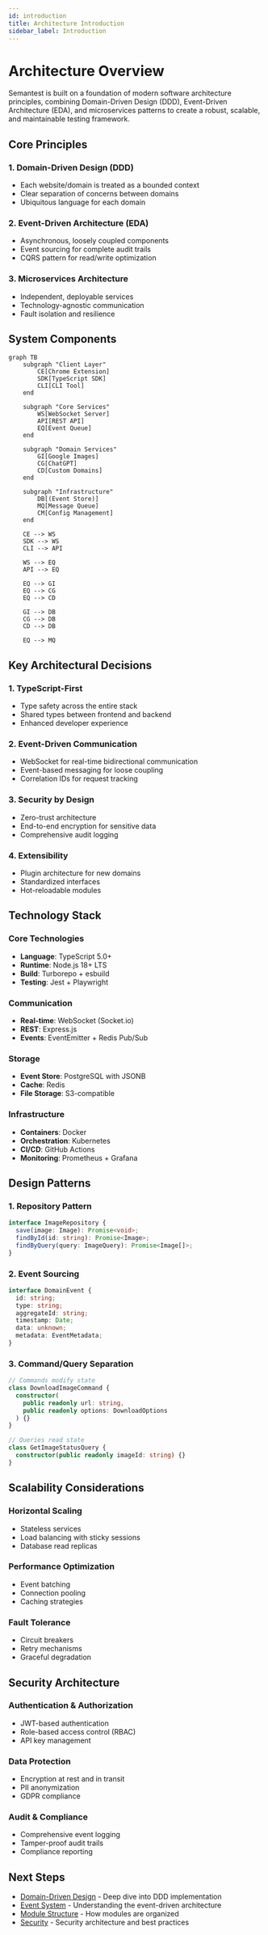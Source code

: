 ```yaml
---
id: introduction
title: Architecture Introduction
sidebar_label: Introduction
---
```


# Architecture Overview

Semantest is built on a foundation of modern software architecture principles, combining Domain-Driven Design (DDD), Event-Driven Architecture (EDA), and microservices patterns to create a robust, scalable, and maintainable testing framework.

## Core Principles

### 1. **Domain-Driven Design (DDD)**
- Each website/domain is treated as a bounded context
- Clear separation of concerns between domains
- Ubiquitous language for each domain

### 2. **Event-Driven Architecture (EDA)**
- Asynchronous, loosely coupled components
- Event sourcing for complete audit trails
- CQRS pattern for read/write optimization

### 3. **Microservices Architecture**
- Independent, deployable services
- Technology-agnostic communication
- Fault isolation and resilience

## System Components

```mermaid
graph TB
    subgraph "Client Layer"
        CE[Chrome Extension]
        SDK[TypeScript SDK]
        CLI[CLI Tool]
    end
    
    subgraph "Core Services"
        WS[WebSocket Server]
        API[REST API]
        EQ[Event Queue]
    end
    
    subgraph "Domain Services"
        GI[Google Images]
        CG[ChatGPT]
        CD[Custom Domains]
    end
    
    subgraph "Infrastructure"
        DB[(Event Store)]
        MQ[Message Queue]
        CM[Config Management]
    end
    
    CE --> WS
    SDK --> WS
    CLI --> API
    
    WS --> EQ
    API --> EQ
    
    EQ --> GI
    EQ --> CG
    EQ --> CD
    
    GI --> DB
    CG --> DB
    CD --> DB
    
    EQ --> MQ
```

## Key Architectural Decisions

### 1. TypeScript-First
- Type safety across the entire stack
- Shared types between frontend and backend
- Enhanced developer experience

### 2. Event-Driven Communication
- WebSocket for real-time bidirectional communication
- Event-based messaging for loose coupling
- Correlation IDs for request tracking

### 3. Security by Design
- Zero-trust architecture
- End-to-end encryption for sensitive data
- Comprehensive audit logging

### 4. Extensibility
- Plugin architecture for new domains
- Standardized interfaces
- Hot-reloadable modules

## Technology Stack

### Core Technologies
- **Language**: TypeScript 5.0+
- **Runtime**: Node.js 18+ LTS
- **Build**: Turborepo + esbuild
- **Testing**: Jest + Playwright

### Communication
- **Real-time**: WebSocket (Socket.io)
- **REST**: Express.js
- **Events**: EventEmitter + Redis Pub/Sub

### Storage
- **Event Store**: PostgreSQL with JSONB
- **Cache**: Redis
- **File Storage**: S3-compatible

### Infrastructure
- **Containers**: Docker
- **Orchestration**: Kubernetes
- **CI/CD**: GitHub Actions
- **Monitoring**: Prometheus + Grafana

## Design Patterns

### 1. Repository Pattern
```typescript
interface ImageRepository {
  save(image: Image): Promise<void>;
  findById(id: string): Promise<Image>;
  findByQuery(query: ImageQuery): Promise<Image[]>;
}
```

### 2. Event Sourcing
```typescript
interface DomainEvent {
  id: string;
  type: string;
  aggregateId: string;
  timestamp: Date;
  data: unknown;
  metadata: EventMetadata;
}
```

### 3. Command/Query Separation
```typescript
// Commands modify state
class DownloadImageCommand {
  constructor(
    public readonly url: string,
    public readonly options: DownloadOptions
  ) {}
}

// Queries read state
class GetImageStatusQuery {
  constructor(public readonly imageId: string) {}
}
```

## Scalability Considerations

### Horizontal Scaling
- Stateless services
- Load balancing with sticky sessions
- Database read replicas

### Performance Optimization
- Event batching
- Connection pooling
- Caching strategies

### Fault Tolerance
- Circuit breakers
- Retry mechanisms
- Graceful degradation

## Security Architecture

### Authentication & Authorization
- JWT-based authentication
- Role-based access control (RBAC)
- API key management

### Data Protection
- Encryption at rest and in transit
- PII anonymization
- GDPR compliance

### Audit & Compliance
- Comprehensive event logging
- Tamper-proof audit trails
- Compliance reporting

## Next Steps

- [Domain-Driven Design](./domain-driven-design) - Deep dive into DDD implementation
- [Event System](./event-system) - Understanding the event-driven architecture
- [Module Structure](./module-structure) - How modules are organized
- [Security](./security) - Security architecture and best practices
